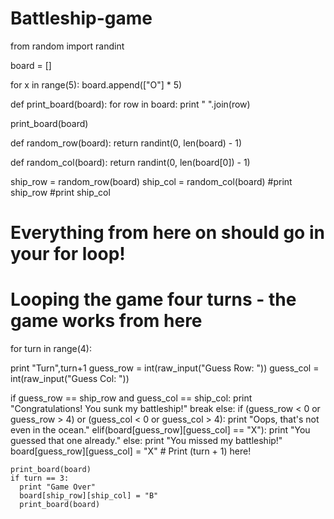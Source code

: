 # Battleship-game

from random import randint

board = []

for x in range(5):
  board.append(["O"] * 5)

def print_board(board):
  for row in board:
    print " ".join(row)

print_board(board)

def random_row(board):
  return randint(0, len(board) - 1)

def random_col(board):
  return randint(0, len(board[0]) - 1)

ship_row = random_row(board)
ship_col = random_col(board)
#print ship_row
#print ship_col

# Everything from here on should go in your for loop!
# Looping the game four turns - the game works from here
for turn in range(4):
  
  print "Turn",turn+1 
  guess_row = int(raw_input("Guess Row: "))
  guess_col = int(raw_input("Guess Col: "))

  if guess_row == ship_row and guess_col == ship_col:
    print "Congratulations! You sunk my battleship!"
    break
  else:
    if (guess_row < 0 or guess_row > 4) or (guess_col < 0 or guess_col > 4):
      print "Oops, that's not even in the ocean."
    elif(board[guess_row][guess_col] == "X"):
      print "You guessed that one already."
    else:
      print "You missed my battleship!"
      board[guess_row][guess_col] = "X"
    # Print (turn + 1) here!
    
    print_board(board)
    if turn == 3:
      print "Game Over"
      board[ship_row][ship_col] = "B"
      print_board(board)
